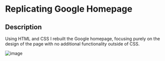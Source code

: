 # Replicating Google Homepage

## Description

Using HTML and CSS I rebuilt the Google homepage, focusing purely on the design of the page with no additional functionality outside of CSS.

![image](https://user-images.githubusercontent.com/8932379/82256368-8375e400-9956-11ea-8648-42081f1152d6.png)
